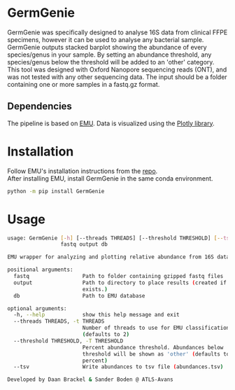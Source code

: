 # GermGenie

GermGenie was specifically designed to analyse 16S data from clinical FFPE specimens, however it can be used to analyse any bacterial sample. GermGenie outputs stacked barplot showing the abundance of every species/genus in your sample. By setting an abundance threshold, any species/genus below the threshold will be added to an 'other' category.  
This tool was designed with Oxford Nanopore sequencing reads (ONT), and was not tested with any other sequencing data. The input should be a folder containing one or more samples in a fastq.gz format.

## Dependencies
The pipeline is based on [EMU](https://github.com/treangenlab/emu). Data is visualized using the [Plotly library](https://plotly.com).


# Installation

Follow EMU's installation instructions from the [repo](https://github.com/treangenlab/emu).  
After installing EMU, install GermGenie in the same conda environment.
```bash
python -m pip install GermGenie
```



# Usage
```bash
usage: GermGenie [-h] [--threads THREADS] [--threshold THRESHOLD] [--tsv]
                 fastq output db

EMU wrapper for analyzing and plotting relative abundance from 16S data

positional arguments:
  fastq                 Path to folder containing gzipped fastq files
  output                Path to directory to place results (created if not
                        exists.)
  db                    Path to EMU database

optional arguments:
  -h, --help            show this help message and exit
  --threads THREADS, -t THREADS
                        Number of threads to use for EMU classification
                        (defaults to 2)
  --threshold THRESHOLD, -T THRESHOLD
                        Percent abundance threshold. Abundances below
                        threshold will be shown as 'other' (defaults to 1
                        percent)
  --tsv                 Write abundances to tsv file (abundances.tsv)

Developed by Daan Brackel & Sander Boden @ ATLS-Avans
```
